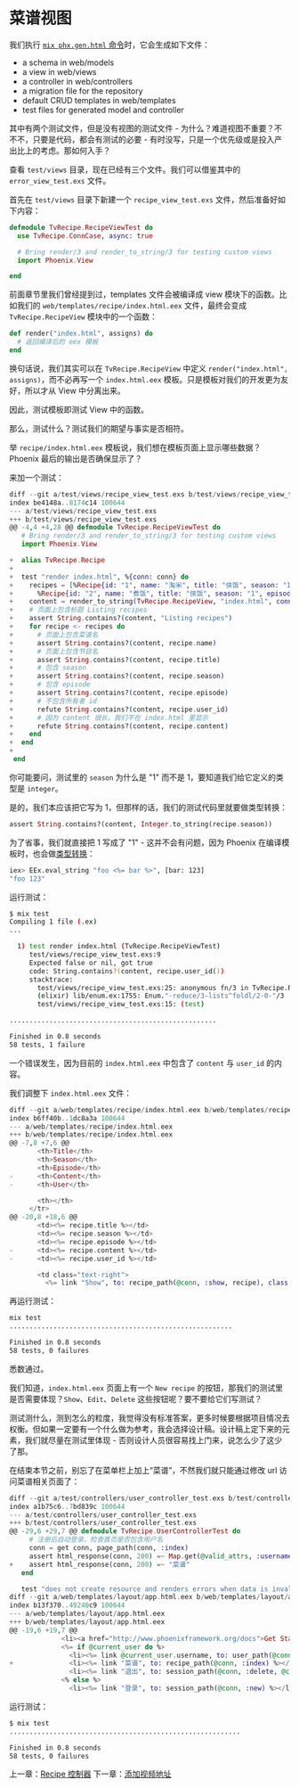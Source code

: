 # 菜谱视图

我们执行 [`mix phx.gen.html` 命令](https://github.com/phoenixframework/phoenix/blob/master/lib/mix/tasks/phoenix.gen.html.ex#L14)时，它会生成如下文件：

* a schema in web/models
* a view in web/views
* a controller in web/controllers
* a migration file for the repository
* default CRUD templates in web/templates
* test files for generated model and controller

其中有两个测试文件，但是没有视图的测试文件 - 为什么？难道视图不重要？不不不，只要是代码，都会有测试的必要 - 有时没写，只是一个优先级或是投入产出比上的考虑。那如何入手？

查看 `test/views` 目录，现在已经有三个文件。我们可以借鉴其中的 `error_view_test.exs` 文件。

首先在 `test/views` 目录下新建一个 `recipe_view_test.exs` 文件，然后准备好如下内容：

```elixir
defmodule TvRecipe.RecipeViewTest do
  use TvRecipe.ConnCase, async: true

  # Bring render/3 and render_to_string/3 for testing custom views
  import Phoenix.View

end
```
前面章节里我们曾经提到过，templates 文件会被编译成 view 模块下的函数。比如我们的 `web/templates/recipe/index.html.eex` 文件，最终会变成 `TvRecipe.RecipeView` 模块中的一个函数：

```elixir
def render("index.html", assigns) do
  # 返回编译后的 eex 模板
end
```
换句话说，我们其实可以在 `TvRecipe.RecipeView` 中定义 `render("index.html", assigns)`，而不必再写一个 `index.html.eex` 模板。只是模板对我们的开发更为友好，所以才从 View 中分离出来。

因此，测试模板即测试 View 中的函数。

那么，测试什么？测试我们的期望与事实是否相符。

举 `recipe/index.html.eex` 模板说，我们想在模板页面上显示哪些数据？Phoenix 最后的输出是否确保显示了？

来加一个测试：

```elixir
diff --git a/test/views/recipe_view_test.exs b/test/views/recipe_view_test.exs
index be4148a..8174c14 100644
--- a/test/views/recipe_view_test.exs
+++ b/test/views/recipe_view_test.exs
@@ -4,4 +4,28 @@ defmodule TvRecipe.RecipeViewTest do
   # Bring render/3 and render_to_string/3 for testing custom views
   import Phoenix.View

+  alias TvRecipe.Recipe
+
+  test "render index.html", %{conn: conn} do
+    recipes = [%Recipe{id: "1", name: "淘米", title: "侠饭", season: "1", episode: "1", content: "洗掉米表面的淀粉", user_id: "999"},
+      %Recipe{id: "2", name: "煮饭", title: "侠饭", season: "1", episode: "1", content: "浸泡", user_id: "888"}]
+    content = render_to_string(TvRecipe.RecipeView, "index.html", conn: conn, recipes: recipes)
+    # 页面上包含标题 Listing recipes
+    assert String.contains?(content, "Listing recipes")
+    for recipe <- recipes do
+      # 页面上包含菜谱名
+      assert String.contains?(content, recipe.name)
+      # 页面上包含节目名
+      assert String.contains?(content, recipe.title)
+      # 包含 season
+      assert String.contains?(content, recipe.season)
+      # 包含 episode
+      assert String.contains?(content, recipe.episode)
+      # 不包含所有者 id
+      refute String.contains?(content, recipe.user_id)
+      # 因为 content 很长，我们不在 index.html 里显示
+      refute String.contains?(content, recipe.content)
+    end
+  end
+
 end
```
你可能要问，测试里的 `season` 为什么是 "1" 而不是 1，要知道我们给它定义的类型是 `integer`。

是的，我们本应该把它写为 1，但那样的话，我们的测试代码里就要做类型转换：

```elixir
assert String.contains?(content, Integer.to_string(recipe.season))
```
为了省事，我们就直接把 1 写成了 "1" - 这并不会有问题，因为 Phoenix 在编译模板时，也会做[类型转换](https://hexdocs.pm/eex/EEx.html#eval_string/3)：

```bash
iex> EEx.eval_string "foo <%= bar %>", [bar: 123]
"foo 123"
```
运行测试：

```bash
$ mix test
Compiling 1 file (.ex)
...

  1) test render index.html (TvRecipe.RecipeViewTest)
     test/views/recipe_view_test.exs:9
     Expected false or nil, got true
     code: String.contains?(content, recipe.user_id())
     stacktrace:
       test/views/recipe_view_test.exs:25: anonymous fn/3 in TvRecipe.RecipeViewTest.test render index.html/1
       (elixir) lib/enum.ex:1755: Enum."-reduce/3-lists^foldl/2-0-"/3
       test/views/recipe_view_test.exs:15: (test)

....................................................

Finished in 0.8 seconds
58 tests, 1 failure
```
一个错误发生，因为目前的 `index.html.eex` 中包含了 `content` 与 `user_id` 的内容。

我们调整下 `index.html.eex` 文件：

```eex
diff --git a/web/templates/recipe/index.html.eex b/web/templates/recipe/index.html.eex
index b6ff40b..1dc8a3a 100644
--- a/web/templates/recipe/index.html.eex
+++ b/web/templates/recipe/index.html.eex
@@ -7,8 +7,6 @@
       <th>Title</th>
       <th>Season</th>
       <th>Episode</th>
-      <th>Content</th>
-      <th>User</th>

       <th></th>
     </tr>
@@ -20,8 +18,6 @@
       <td><%= recipe.title %></td>
       <td><%= recipe.season %></td>
       <td><%= recipe.episode %></td>
-      <td><%= recipe.content %></td>
-      <td><%= recipe.user_id %></td>

       <td class="text-right">
         <%= link "Show", to: recipe_path(@conn, :show, recipe), class: "btn btn-default btn-xs" %>
```

再运行测试：

```bash
mix test
........................................................

Finished in 0.8 seconds
58 tests, 0 failures
```
悉数通过。

我们知道，`index.html.eex` 页面上有一个 `New recipe` 的按钮，那我们的测试里是否需要体现？`Show`、`Edit`、`Delete` 这些按钮呢？要不要给它们写测试？

测试测什么，测到怎么的粒度，我觉得没有标准答案，更多时候要根据项目情况去权衡。但如果一定要有一个什么做为参考，我会选择设计稿。设计稿上定下来的元素，我们就尽量在测试里体现 - 否则设计人员很容易找上门来，说怎么少了这少了那。

在结束本节之前，别忘了在菜单栏上加上“菜谱”，不然我们就只能通过修改 url 访问菜谱相关页面了：

```elixir
diff --git a/test/controllers/user_controller_test.exs b/test/controllers/user_controller_test.exs
index a1b75c6..7bd839c 100644
--- a/test/controllers/user_controller_test.exs
+++ b/test/controllers/user_controller_test.exs
@@ -29,6 +29,7 @@ defmodule TvRecipe.UserControllerTest do
     # 注册后自动登录，检查首页是否包含用户名
     conn = get conn, page_path(conn, :index)
     assert html_response(conn, 200) =~ Map.get(@valid_attrs, :username)
+    assert html_response(conn, 200) =~ "菜谱"
   end

   test "does not create resource and renders errors when data is invalid", %{conn: conn} do
diff --git a/web/templates/layout/app.html.eex b/web/templates/layout/app.html.eex
index b13f370..49240c9 100644
--- a/web/templates/layout/app.html.eex
+++ b/web/templates/layout/app.html.eex
@@ -19,6 +19,7 @@
             <li><a href="http://www.phoenixframework.org/docs">Get Started</a></li>
             <%= if @current_user do %>
               <li><%= link @current_user.username, to: user_path(@conn, :show, @current_user) %></li>
+              <li><%= link "菜谱", to: recipe_path(@conn, :index) %></li>
               <li><%= link "退出", to: session_path(@conn, :delete, @current_user), method: "delete" %></li>
             <% else %>
               <li><%= link "登录", to: session_path(@conn, :new) %></li>
```

运行测试：

```bash
$ mix test
..........................................................

Finished in 0.8 seconds
58 tests, 0 failures
```


上一章：[Recipe 控制器](/07-recipe/03-recipe-controller.md)
下一章：[添加视频地址](/07-recipe/05-recipe-tv-url.md)

